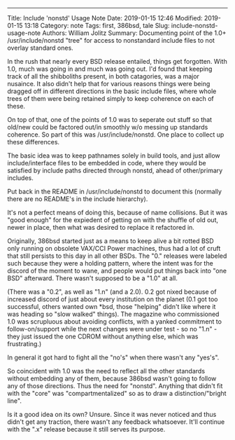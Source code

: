 ----
Title: Include 'nonstd' Usage Note
Date: 2019-01-15 12:46
Modified: 2019-01-15 13:18
Category: note
Tags: first, 386bsd, tale
Slug: include-nonstd-usage-note
Authors: William Jolitz
Summary: Documenting point of the 1.0+ /usr/include/nonstd "tree" for access to nonstandard include files to not overlay standard ones.

In the rush that nearly every BSD release entailed, things get forgotten. With 1.0, much was going in and much was going out. I'd found that keeping track of all the shibboliths present, in both catagories, was a major nusaince.
It also didn't help that for various reasons things were being dragged off in different directions in the basic include files, where whole trees of them were being retained simply to keep coherence on each of these.

On top of that, one of the points of 1.0 was to seperate out stuff so that old/new could be factored out/in smoothly w/o messing up standards coherence. So part of this was /usr/include/nonstd. One place to collect up these differences.

The basic idea was to keep pathnames solely in build tools, and just allow include/interface files to be embedded in code, where they would be satisfied by include paths directed through nonstd, ahead of other/primary includes.

Put back in the README in /usr/include/nonstd to document this (normally there are no README's in the include hierarchy).

It's not a perfect means of doing this, because of name collisions. But it was "good enough" for the expiedent of getting on with the shuffle of old out, newer in place, then what was desired to replace it refactored in.

Originally, 386bsd started just as a means to keep alive a bit rotted BSD only running on obsolete VAX/CCI Power machines, thus had a lot of cruft that still persists to this day in all other BSDs. The "0." releases were labeled such because they were a holding pattern, where the intent was for the discord of the moment to wane, and people would put things back into "one BSD" afterward. There wasn't supposed to be a "1.0" at all.

(There was a "0.2", as well as "1.n" (and a 2.0). 0.2 got nixed because of increased discord of just about every institution on the planet (0.1 got too successful, others wanted own *bsd, those "helping" didn't like where it was heading so "slow walked" things). The magazine who commissioned 1.0 was scrupluous about avoiding conflicts, with a yanked commitment to follow-on/support while the next changes were under test - so no "1.n" - they just issued the one CDROM without anything else, which was frustrating.)

In general it got hard to fight all the "no's" when there wasn't any "yes's".

So coincident with 1.0 was the need to reflect all the other standards without embedding any of them, because 386bsd wasn't going to follow any of those directions. Thus the need for "nonstd". Anything that didn't fit with the "core" was "compartmentalized" so as to draw a distinction/"bright line".

Is it a good idea on its own? Unsure. Since it was never noticed and thus didn't get any traction, there wasn't any feedback whatsoever. It'll continue with the ".x" release because it still serves its purpose.




